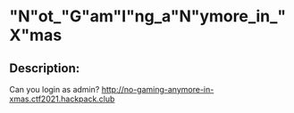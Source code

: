 
# "N"ot_"G"am"I"ng_a"N"ymore_in_"X"mas
## Description:
Can you login as admin? http://no-gaming-anymore-in-xmas.ctf2021.hackpack.club

